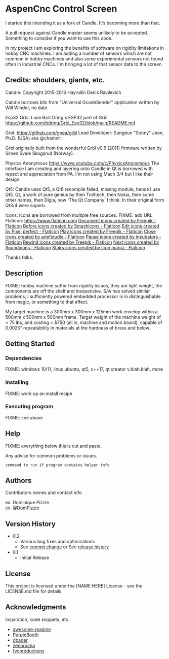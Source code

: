 # AspenCnc Control Screen

I started this intending it as a fork of Candle. It's becoming more than that. 

A pull request against Candle master seems unlikely to be accepted. Something 
to consider if you want to use this code.

In my project I am exploring the benefits of software on rigidity limitations 
in hobby CNC machines. I am adding a number of sensors which are not common 
in hobby machines and also some experimental sensors not found often
in industrial CNCs. I'm bringing a lot of that sensor data to the screen.

## Credits: shoulders, giants, etc.

  Candle:
    Copyright 2015-2016 Hayrullin Denis Ravilevich
   
  Candle borrows bits from "Universal GcodeSender" 
      application written by Will Winder, no date.
  
  Esp32 Grbl:
      I use Bart Dring's ESP32 port of Grbl
      https://github.com/bdring/Grbl_Esp32/blob/main/README.md
  
  Grbl:
      https://github.com/gnea/grbl
      Lead Developer: Sungeun "Sonny" Jeon, Ph.D. (USA) aka @chamnit
  
  Grbl originally built from the wonderful Grbl v0.6 (2011) 
      firmware written by Simen Svale Skogsrud (Norway).
  
  Physics Anonymous
      https://www.youtube.com/c/PhysicsAnonymous
      The interface I am creating and layering onto Candle in Qt is borrowed 
      with repect and appreciation from PA. I'm not using Mach 3/4 but I like 
      their design.

  Qt5:
      Candle uses Qt5, a Qt6 recompile failed, missing module, hence I use Qt5.
      Qt, a work of pure genius by then Trolltech, then Nokia, then some other
      names, then Digia, now 'The Qt Company' I think. In their original form
      Qt3/4 were superb. 

  Icons:
      Icons are borrowed from multiple free sources.
      <Oxygen>
        FIXME: add URL
      Flaticon: https://www.flaticon.com
        <a href="https://www.flaticon.com/free-icons/document" 
          title="document icons">
          Document icons created by Freepik - Flaticon</a>
        <a href="https://www.flaticon.com/free-icons/before" 
           title="before icons">
          Before icons created by Smashicons - Flaticon</a> 
        <a href="https://www.flaticon.com/free-icons/edit" title="edit icons">
          Edit icons created by Pixel perfect - Flaticon</a>
        <a href="https://www.flaticon.com/free-icons/play" title="play icons">
          Play icons created by Freepik - Flaticon</a>
<a href="https://www.flaticon.com/free-icons/close" title="close icons">Close icons created by ariefstudio - Flaticon</a>
<a href="https://www.flaticon.com/free-icons/pause" title="pause icons">Pause icons created by inkubators - Flaticon</a>
<a href="https://www.flaticon.com/free-icons/rewind" title="rewind icons">Rewind icons created by Freepik - Flaticon</a>
<a href="https://www.flaticon.com/free-icons/next" title="next icons">Next icons created by Roundicons - Flaticon</a>
<a href="https://www.flaticon.com/free-icons/stairs" title="stairs icons">Stairs icons created by Icon mania - Flaticon</a>

  Thanks folks.

## Description

FIXME: hobby machine suffer from rigidity issues, they are light weight, the
components are off the shelf and inexpensive. S/w has solved similar problems,
I sufficiently powered embedded processor is in distinguishable from magic,
or something to that effect.

My target machine is a 300mm x 300mm x 125mm work envelop  within a 
500mm x 500mm x 500mm frame. Target weight of the machine weight of < 75 lbs,
and costing < $750 (all in, machine and motion board), capable of 0.0025" 
repeatability in materials at the hardness of brass and below.


## Getting Started

### Dependencies

FIXME: windows 10/11, linux ubuntu, qt5, c++17, qt creator v.blah.blah, more

### Installing

FIXME: work up an install recipe

### Executing program

FIXME: see above

## Help

FIXME: everything below this is cut and paste.

Any advise for common problems or issues.
```
command to run if program contains helper info
```

## Authors

Contributors names and contact info

ex. Dominique Pizzie  
ex. [@DomPizzie](https://twitter.com/dompizzie)

## Version History

* 0.2
    * Various bug fixes and optimizations
    * See [commit change]() or See [release history]()
* 0.1
    * Initial Release

## License

This project is licensed under the [NAME HERE] License - see the LICENSE.md file for details

## Acknowledgments


Inspiration, code snippets, etc.
* [awesome-readme](https://github.com/matiassingers/awesome-readme)
* [PurpleBooth](https://gist.github.com/PurpleBooth/109311bb0361f32d87a2)
* [dbader](https://github.com/dbader/readme-template)
* [zenorocha](https://gist.github.com/zenorocha/4526327)
* [fvcproductions](https://gist.github.com/fvcproductions/1bfc2d4aecb01a834b46)
